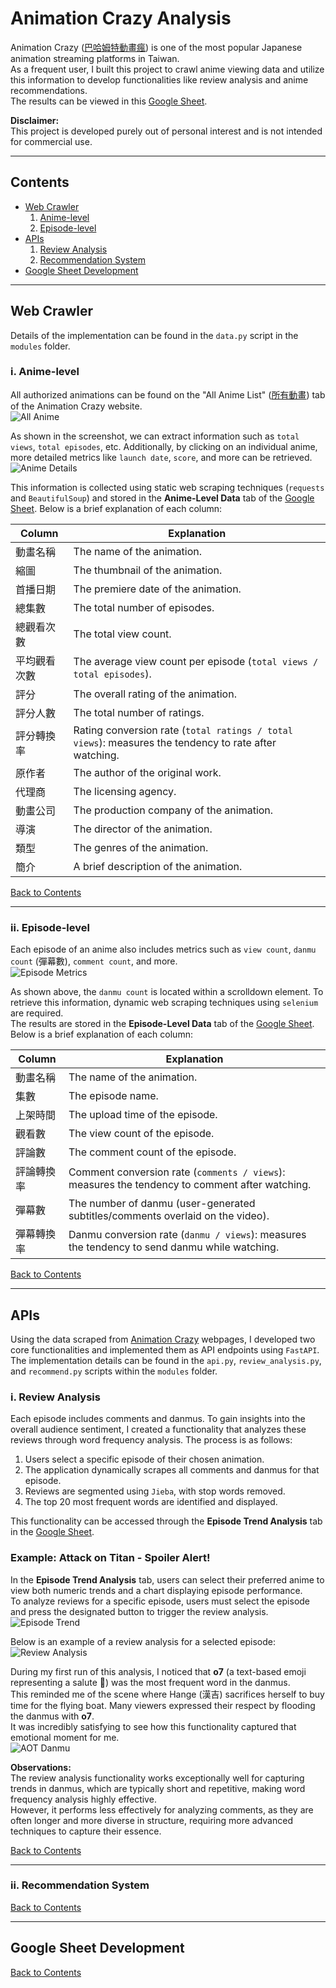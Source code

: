 # Animation Crazy Analysis

Animation Crazy ([巴哈姆特動畫瘋](https://ani.gamer.com.tw/)) is one of the most popular Japanese animation streaming platforms in Taiwan.  
As a frequent user, I built this project to crawl anime viewing data and utilize this information to develop functionalities like review analysis and anime recommendations.  
The results can be viewed in this [Google Sheet](https://docs.google.com/spreadsheets/d/1F94CV-TTa628TumABt3DOF_beqJxQTJ-Mjp1nHkWQDE/edit?usp=sharing).

**Disclaimer:**  
This project is developed purely out of personal interest and is not intended for commercial use.

---

## Contents <a name="contents"></a>
- [Web Crawler](#webCrawler)
  1. [Anime-level](#animeLevel)
  2. [Episode-level](#episodeLevel)
- [APIs](#apis)
  1. [Review Analysis](#reviewAnalysis)
  2. [Recommendation System](#recommendation)
- [Google Sheet Development](#googleSheet)


---

## Web Crawler <a name="webCrawler"></a>
Details of the implementation can be found in the `data.py` script in the `modules` folder.

### i. Anime-level <a name="animeLevel"></a>

All authorized animations can be found on the "All Anime List" ([所有動畫](https://ani.gamer.com.tw/animeList.php)) tab of the Animation Crazy website.  
![All Anime](plots/all_anime_list.png)    

As shown in the screenshot, we can extract information such as `total views`, `total episodes`, etc. Additionally, by clicking on an individual anime, more detailed metrics like `launch date`, `score`, and more can be retrieved.  
![Anime Details](plots/anime_detail.png)

This information is collected using static web scraping techniques (`requests` and `BeautifulSoup`) and stored in the **Anime-Level Data** tab of the [Google Sheet](https://docs.google.com/spreadsheets/d/1F94CV-TTa628TumABt3DOF_beqJxQTJ-Mjp1nHkWQDE/edit?usp=sharing). Below is a brief explanation of each column:

| **Column**   | **Explanation**                                                                                   |
|--------------|---------------------------------------------------------------------------------------------------|
| 動畫名稱       | The name of the animation.                                                                         |
| 縮圖         | The thumbnail of the animation.                                                                     |
| 首播日期       | The premiere date of the animation.                                                               |
| 總集數        | The total number of episodes.                                                                      |
| 總觀看次數      | The total view count.                                                                             |
| 平均觀看次數     | The average view count per episode (`total views / total episodes`).                              |
| 評分         | The overall rating of the animation.                                                               |
| 評分人數       | The total number of ratings.                                                                      |
| 評分轉換率      | Rating conversion rate (`total ratings / total views`): measures the tendency to rate after watching. |
| 原作者        | The author of the original work.                                                                   |
| 代理商        | The licensing agency.                                                                              |
| 動畫公司       | The production company of the animation.                                                          |
| 導演         | The director of the animation.                                                                     |
| 類型         | The genres of the animation.                                                                       |
| 簡介         | A brief description of the animation.                                                              |

[Back to Contents](#contents)

---


### ii. Episode-level <a name="episodeLevel"></a>
Each episode of an anime also includes metrics such as `view count`, `danmu count` (彈幕數), `comment count`, and more.  
![Episode Metrics](plots/episode-metrics.png)  

As shown above, the `danmu count` is located within a scrolldown element. To retrieve this information, dynamic web scraping techniques using `selenium` are required.  
The results are stored in the **Episode-Level Data** tab of the [Google Sheet](https://docs.google.com/spreadsheets/d/1F94CV-TTa628TumABt3DOF_beqJxQTJ-Mjp1nHkWQDE/edit?usp=sharing). Below is a brief explanation of each column:

| **Column**   | **Explanation**                                                                 |
|--------------|---------------------------------------------------------------------------------|
| 動畫名稱       | The name of the animation.                                                     |
| 集數         | The episode name.                                                              |
| 上架時間       | The upload time of the episode.                                               |
| 觀看數        | The view count of the episode.                                                |
| 評論數        | The comment count of the episode.                                             |
| 評論轉換率      | Comment conversion rate (`comments / views`): measures the tendency to comment after watching. |
| 彈幕數        | The number of danmu (user-generated subtitles/comments overlaid on the video). |
| 彈幕轉換率      | Danmu conversion rate (`danmu / views`): measures the tendency to send danmu while watching. |

[Back to Contents](#contents)

---

## APIs <a name="apis"></a>
Using the data scraped from [Animation Crazy](https://ani.gamer.com.tw/) webpages, I developed two core functionalities and implemented them as API endpoints using `FastAPI`.  
The implementation details can be found in the `api.py`, `review_analysis.py`, and `recommend.py` scripts within the `modules` folder.


### i. Review Analysis <a name="reviewAnalysis"></a>
Each episode includes comments and danmus. To gain insights into the overall audience sentiment, I created a functionality that analyzes these reviews through word frequency analysis. The process is as follows:

1. Users select a specific episode of their chosen animation.
2. The application dynamically scrapes all comments and danmus for that episode.
3. Reviews are segmented using `Jieba`, with stop words removed.
4. The top 20 most frequent words are identified and displayed.

This functionality can be accessed through the **Episode Trend Analysis** tab in the [Google Sheet](https://docs.google.com/spreadsheets/d/1F94CV-TTa628TumABt3DOF_beqJxQTJ-Mjp1nHkWQDE/edit?usp=sharing).

### Example: Attack on Titan - Spoiler Alert!  
In the **Episode Trend Analysis** tab, users can select their preferred anime to view both numeric trends and a chart displaying episode performance.  
To analyze reviews for a specific episode, users must select the episode and press the designated button to trigger the review analysis.
![Episode Trend](plots/episode-trend.png)

Below is an example of a review analysis for a selected episode:  
![Review Analysis](plots/review-analysis.png)

During my first run of this analysis, I noticed that **o7** (a text-based emoji representing a salute 🫡) was the most frequent word in the danmus.  
This reminded me of the scene where Hange (漢吉) sacrifices herself to buy time for the flying boat. Many viewers expressed their respect by flooding the danmus with **o7**.  
It was incredibly satisfying to see how this functionality captured that emotional moment for me.  
![AOT Danmu](plots/aot-danmu.png)

**Observations:**  
The review analysis functionality works exceptionally well for capturing trends in danmus, which are typically short and repetitive, making word frequency analysis highly effective.  
However, it performs less effectively for analyzing comments, as they are often longer and more diverse in structure, requiring more advanced techniques to capture their essence.

[Back to Contents](#contents)

---

### ii. Recommendation System <a name="recommendation"></a>



[Back to Contents](#contents)

---

## Google Sheet Development <a name="googleSheet"></a>



[Back to Contents](#contents)